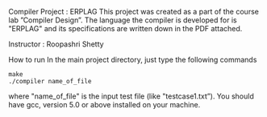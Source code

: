 Compiler Project : ERPLAG
This project was created as a part of the course lab ”Compiler Design”. The language the compiler is developed for is "ERPLAG" and its specifications are written down in the PDF attached.

Instructor : Roopashri Shetty

How to run
In the main project directory, just type the following commands

	make
	./compiler name_of_file

where "name_of_file" is the input test file (like "testcase1.txt”).
You should have gcc, version 5.0 or above installed on your machine.
